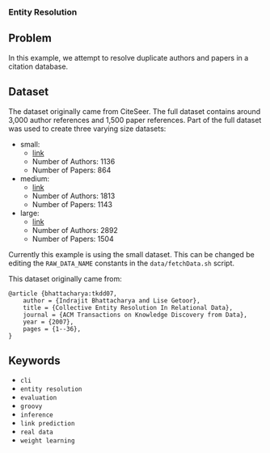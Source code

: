 ### Entity Resolution

## Problem

In this example, we attempt to resolve duplicate authors and papers in a citation database.

## Dataset

The dataset originally came from CiteSeer.
The full dataset contains around 3,000 author references and 1,500 paper references.
Part of the full dataset was used to create three varying size datasets:
 - small:
   - [link](https://linqs-data.soe.ucsc.edu/public/psl-examples-data/entity-resolution/entity-resolution-small.tar.gz)
   - Number of Authors: 1136
   - Number of Papers: 864
 - medium:
   - [link](https://linqs-data.soe.ucsc.edu/public/psl-examples-data/entity-resolution/entity-resolution-medium.tar.gz)
   - Number of Authors: 1813
   - Number of Papers: 1143
 - large:
   - [link](https://linqs-data.soe.ucsc.edu/public/psl-examples-data/entity-resolution/entity-resolution-large.tar.gz)
   - Number of Authors: 2892
   - Number of Papers: 1504

Currently this example is using the small dataset.
This can be changed be editing the `RAW_DATA_NAME` constants in the `data/fetchData.sh` script.

This dataset originally came from:
```
@article {bhattacharya:tkdd07,
    author = {Indrajit Bhattacharya and Lise Getoor},
    title = {Collective Entity Resolution In Relational Data},
    journal = {ACM Transactions on Knowledge Discovery from Data},
    year = {2007},
    pages = {1--36},
}
```

## Keywords

 - `cli`
 - `entity resolution`
 - `evaluation`
 - `groovy`
 - `inference`
 - `link prediction`
 - `real data`
 - `weight learning`
